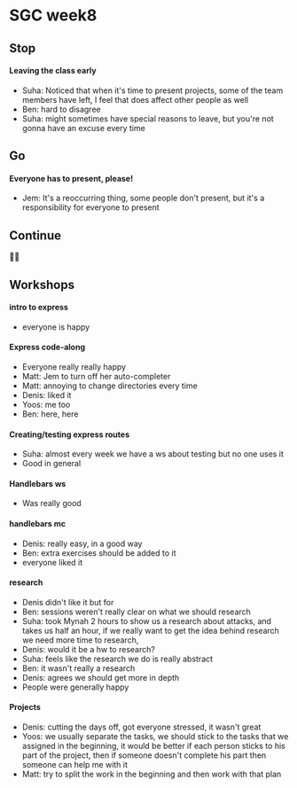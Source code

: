 # SGC week8

## Stop

#### Leaving the class early

* Suha: Noticed that when it's time to present projects, some of the team members have left, I feel that does affect other people as well
* Ben: hard to disagree
* Suha: might sometimes have special reasons to leave, but you're not gonna have an excuse every time

## Go

#### Everyone has to present, please!

* Jem: It's a reoccurring thing, some people don't present, but it's a responsibility for everyone to present

## Continue

:dash::fallen_leaf:

## Workshops

#### intro to express

* everyone is happy

#### Express code-along

* Everyone really really happy
* Matt: Jem to turn off her auto-completer
* Matt: annoying to change directories every time
* Denis: liked it
* Yoos: me too
* Ben: here, here

#### Creating/testing express routes

* Suha: almost every week we have a ws about testing but no one uses it
* Good in general

#### Handlebars ws

* Was really good

#### handlebars mc

* Denis: really easy, in a good way
* Ben: extra exercises should be added to it
* everyone liked it

#### research

* Denis didn't like it but for
* Ben: sessions weren't really clear on what we should research
* Suha: took Mynah 2 hours to show us a research about attacks, and takes us half an hour, if we really want to get the idea behind research we need more time to research,
* Denis: would it be a hw to research?
* Suha: feels like the research we do is really abstract
* Ben: it wasn't really a research
* Denis: agrees we should get more in depth
* People were generally happy

#### Projects

* Denis: cutting the days off, got everyone stressed, it wasn't great
* Yoos: we usually separate the tasks, we should stick to the tasks that we assigned in the beginning, it would be better if each person sticks to his part of the project, then if someone doesn't complete his part then someone can help me with it
* Matt: try to split the work in the beginning and then work with that plan
